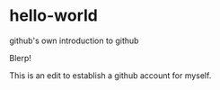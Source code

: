 # hello-world
github's own introduction to github

Blerp!

This is an edit to establish a github account for myself.
